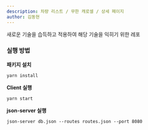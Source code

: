 ```yaml
---
description: 차량 리스트 / 무한 캐로셀 / 상세 페이지
author: 김동현
---
```


새로운 기술을 습득하고 적용하여 해당 기술을 익히기 위한 레포

### 실행 방법

**패키지 설치**

```bash
yarn install
```

**Client 실행**

```bash
yarn start
```

**json-server 실행**

```
json-server db.json --routes routes.json --port 8080
```

<br>
